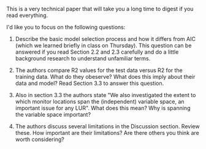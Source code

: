 This is a very technical paper that will take you a long time to digest if you read everything.  

I'd like you to focus on the following questions:

1. Describe the basic model selection process and how it differs from AIC (which we learned briefly in class on Thursday).  This question can be answered if you read Section 2.2 and 2.3 carefully and do a little background research to understand unfamiliar terms. 

2. The authors compare R2 values for the test data versus R2 for the training data.  What do they obeserve?  What does this imply about their data and model?  Read Section 3.3 to answer this question.  
3. Also in section 3.3 the authors state "We also investigated the extent to which monitor locations span the (independent) variable space, an important issue for any LUR".  What does this mean?  Why is spanning the variable space important?

4. The authors discuss several limitations in the Discussion section.  Review these.  How important are their limitations?  Are there others you think are worth considering?

